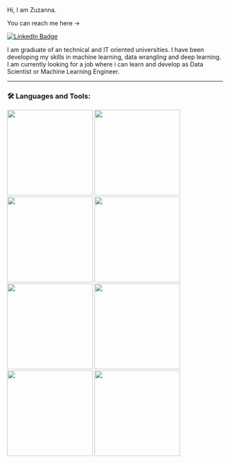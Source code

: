Hi, I am Zuzanna.

You can reach me here -> <div id="badges">
  <a href="linkedin.com/in/zuzanna-juszczak-757aa21b9">
    <img src="https://img.shields.io/badge/LinkedIn-blue?style=for-the-badge&logo=linkedin&logoColor=white" alt="LinkedIn Badge" alt = "Linkedin Badge"/>
  </a>
  </div>
I am graduate of an technical and IT oriented universities. 
I have been developing my skills in machine learning, data wrangling and deep learning.
I am currently looking for a job where i can learn and develop as Data Scientist or 
Machine Learning Engineer. 

---
### :hammer_and_wrench: Languages and Tools:
<p align="left">
<img src="https://s3.dualstack.us-east-2.amazonaws.com/pythondotorg-assets/media/community/logos/python-logo-only.png" width="200" height="200" />
<img src="https://upload.wikimedia.org/wikipedia/commons/thumb/e/ed/Pandas_logo.svg/1200px-Pandas_logo.svg.png" width="200" height="200" />
<img src="https://miro.medium.com/max/765/1*cyXCE-JcBelTyrK-58w6_Q.png" width="200" height="200" />
<img src="https://camo.githubusercontent.com/aeb4f612bd9b40d81c62fcbebd6db44a5d4344b8b962be0138817e18c9c06963/68747470733a2f2f7777772e74656e736f72666c6f772e6f72672f696d616765732f74665f6c6f676f5f686f72697a6f6e74616c2e706e67" width="200" height="200" />
<img src="https://matplotlib.org/stable/_images/sphx_glr_logos2_003.png" width="200" height="200" />
<img src="https://upload.wikimedia.org/wikipedia/commons/thumb/8/8a/Plotly-logo.png/1200px-Plotly-logo.png" width="200" height="200" />
<img src="https://bms.com.pl/wordpress/wp-content/uploads/2015/10/microsoft-sql-server-logo.png" width="200" height="200" />
<img src="https://upload.wikimedia.org/wikipedia/commons/thumb/1/1b/R_logo.svg/724px-R_logo.svg.png" width="200" height="200" />
</p>
